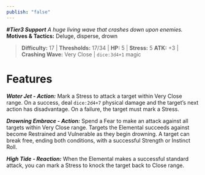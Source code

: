 ```yaml
---
publish: "false"
---
```

***#Tier3 Support***
*A huge living wave that crashes down upon enemies.*
**Motives & Tactics:** Deluge, disperse, drown

> **Difficulty:** 17 | **Thresholds:** 17/34 | **HP:** 5 | **Stress:** 5
> **ATK:** +3 | **Crashing Wave:** Very Close | `dice:3d4+1` magic

# Features

***Water Jet - Action:*** Mark a Stress to attack a target within Very Close range. On a success, deal `dice:2d4+7` physical damage and the target’s next action has disadvantage. On a failure, the target must mark a Stress.

***Drowning Embrace - Action:*** Spend a Fear to make an attack against all targets within Very Close range. Targets the Elemental succeeds against become Restrained and Vulnerable as they begin drowning. A target can break free, ending both conditions, with a successful Strength or Instinct Roll.

***High Tide - Reaction:*** When the Elemental makes a successful standard attack, you can mark a Stress to knock the target back to Close range.
